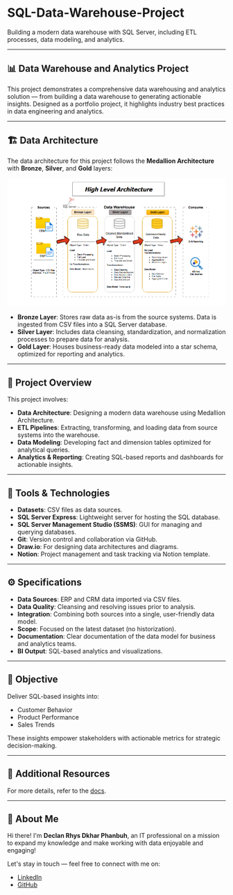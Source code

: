 # SQL-Data-Warehouse-Project

Building a modern data warehouse with SQL Server, including ETL processes, data modeling, and analytics.

---

## 📊 Data Warehouse and Analytics Project

This project demonstrates a comprehensive data warehousing and analytics solution — from building a data warehouse to generating actionable insights. Designed as a portfolio project, it highlights industry best practices in data engineering and analytics.

---

## 🏗️ Data Architecture

The data architecture for this project follows the **Medallion Architecture** with **Bronze**, **Silver**, and **Gold** layers:

![Data Architecture](docs/Data%20Architecture.png)

- **Bronze Layer**: Stores raw data as-is from the source systems. Data is ingested from CSV files into a SQL Server database.
- **Silver Layer**: Includes data cleansing, standardization, and normalization processes to prepare data for analysis.
- **Gold Layer**: Houses business-ready data modeled into a star schema, optimized for reporting and analytics.

---

## 📖 Project Overview

This project involves:

- **Data Architecture**: Designing a modern data warehouse using Medallion Architecture.
- **ETL Pipelines**: Extracting, transforming, and loading data from source systems into the warehouse.
- **Data Modeling**: Developing fact and dimension tables optimized for analytical queries.
- **Analytics & Reporting**: Creating SQL-based reports and dashboards for actionable insights.

---

## 🧰 Tools & Technologies

- **Datasets**: CSV files as data sources.
- **SQL Server Express**: Lightweight server for hosting the SQL database.
- **SQL Server Management Studio (SSMS)**: GUI for managing and querying databases.
- **Git**: Version control and collaboration via GitHub.
- **Draw.io**: For designing data architectures and diagrams.
- **Notion**: Project management and task tracking via Notion template.

---

## ⚙️ Specifications

- **Data Sources**: ERP and CRM data imported via CSV files.
- **Data Quality**: Cleansing and resolving issues prior to analysis.
- **Integration**: Combining both sources into a single, user-friendly data model.
- **Scope**: Focused on the latest dataset (no historization).
- **Documentation**: Clear documentation of the data model for business and analytics teams.
- **BI Output**: SQL-based analytics and visualizations.

---

## 🎯 Objective

Deliver SQL-based insights into:

- Customer Behavior
- Product Performance
- Sales Trends

These insights empower stakeholders with actionable metrics for strategic decision-making.

---

## 📂 Additional Resources

For more details, refer to the [docs](./docs).

---

## 🌟 About Me

Hi there! I'm **Declan Rhys Dkhar Phanbuh**, an IT professional on a mission to expand my knowledge and make working with data enjoyable and engaging!

Let's stay in touch — feel free to connect with me on:

- [LinkedIn](https://www.linkedin.com)
- [GitHub](https://www.github.com)
